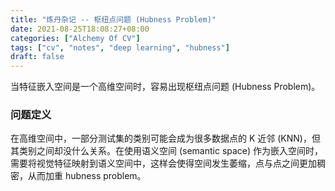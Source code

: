 ```yaml
---
title: "炼丹杂记 -- 枢纽点问题 (Hubness Problem)"
date: 2021-08-25T18:08:27+08:00
categories: ["Alchemy Of CV"]
tags: ["cv", "notes", "deep learning", "hubness"]
draft: false
---
```


当特征嵌入空间是一个高维空间时，容易出现枢纽点问题 (Hubness Problem)。  

### 问题定义

在高维空间中，一部分测试集的类别可能会成为很多数据点的 K 近邻 (KNN)，但其类别之间却没什么关系。在使用语义空间 (semantic space) 作为嵌入空间时，需要将视觉特征映射到语义空间中，这样会使得空间发生萎缩，点与点之间更加稠密，从而加重 hubness problem。  
